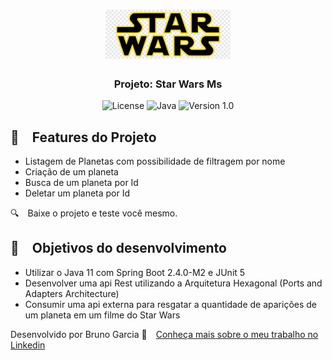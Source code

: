 <h1 align="center">
    <img alt="Star Wars Ms" src="https://github.com/brunograna/star-wars-ms/blob/master/star-wars-logo.png" width="200px" />
</h1>

<h3 align="center">
  Projeto: Star Wars Ms
</h3>

<p align="center">

  <img alt="License" src="https://img.shields.io/badge/license-MIT-%2304D361">
  <img alt="Java" src="https://img.shields.io/badge/language-java-green">
  <img alt="Version 1.0" src="https://img.shields.io/badge/version-1.0-yellowgreen">
  
</p>

## :rocket: Features do Projeto

* Listagem de Planetas com possibilidade de filtragem por nome
* Criação de um planeta
* Busca de um planeta por Id
* Deletar um planeta por Id
    
:mag: Baixe o projeto e teste você mesmo.

## :dart: Objetivos do desenvolvimento

- Utilizar o Java 11 com Spring Boot 2.4.0-M2 e JUnit 5
- Desenvolver uma api Rest utilizando a Arquitetura Hexagonal (Ports and Adapters Architecture)
- Consumir uma api externa para resgatar a quantidade de aparições de um planeta em um filme do Star Wars


Desenvolvido por Bruno Garcia :wave: [Conheça mais sobre o meu trabalho no Linkedin](https://www.linkedin.com/in/dev-brunogarcia/)